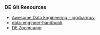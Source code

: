 ### DE Git Resources



- [Awesome Data Engineering - igorbarinov](https://github.com/igorbarinov/awesome-data-engineering)
- [data-engineer-handbook](https://github.com/DataExpert-io/data-engineer-handbook)
- [DE Zoomcamp](https://github.com/DataTalksClub/data-engineering-zoomcamp)
